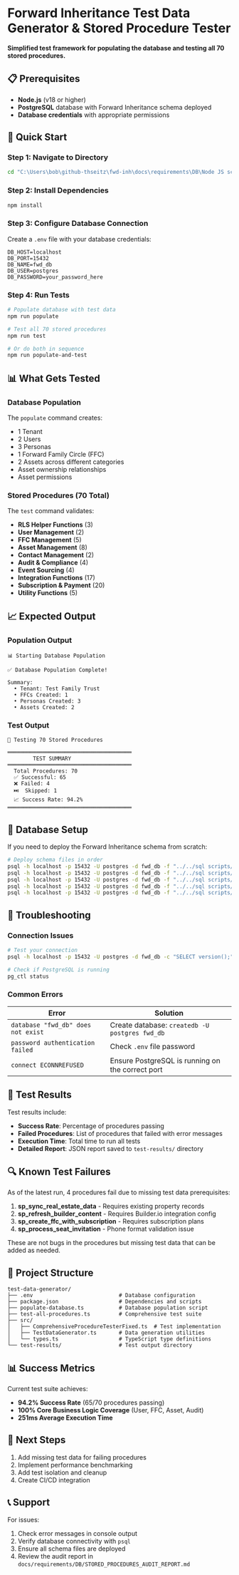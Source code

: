 # Forward Inheritance Test Data Generator & Stored Procedure Tester

**Simplified test framework for populating the database and testing all 70 stored procedures.**

## 📋 Prerequisites

- **Node.js** (v18 or higher)
- **PostgreSQL** database with Forward Inheritance schema deployed
- **Database credentials** with appropriate permissions

## 🚀 Quick Start

### Step 1: Navigate to Directory

```bash
cd "C:\Users\bob\github-thseitz\fwd-inh\docs\requirements\DB\Node JS scripts\test-data-generator"
```

### Step 2: Install Dependencies

```bash
npm install
```

### Step 3: Configure Database Connection

Create a `.env` file with your database credentials:

```env
DB_HOST=localhost
DB_PORT=15432
DB_NAME=fwd_db
DB_USER=postgres
DB_PASSWORD=your_password_here
```

### Step 4: Run Tests

```bash
# Populate database with test data
npm run populate

# Test all 70 stored procedures
npm run test

# Or do both in sequence
npm run populate-and-test
```

## 📊 What Gets Tested

### Database Population
The `populate` command creates:
- 1 Tenant
- 2 Users
- 3 Personas
- 1 Forward Family Circle (FFC)
- 2 Assets across different categories
- Asset ownership relationships
- Asset permissions

### Stored Procedures (70 Total)
The `test` command validates:
- **RLS Helper Functions** (3)
- **User Management** (2)
- **FFC Management** (5)
- **Asset Management** (8)
- **Contact Management** (2)
- **Audit & Compliance** (4)
- **Event Sourcing** (4)
- **Integration Functions** (17)
- **Subscription & Payment** (20)
- **Utility Functions** (5)

## 📈 Expected Output

### Population Output
```
📊 Starting Database Population

✅ Database Population Complete!

Summary:
  • Tenant: Test Family Trust
  • FFCs Created: 1
  • Personas Created: 3
  • Assets Created: 2
```

### Test Output
```
🧪 Testing 70 Stored Procedures

═══════════════════════════════════════
        TEST SUMMARY                           
═══════════════════════════════════════
  Total Procedures: 70
  ✅ Successful: 65
  ❌ Failed: 4
  ⏭️  Skipped: 1
  📈 Success Rate: 94.2%
═══════════════════════════════════════
```

## 🔧 Database Setup

If you need to deploy the Forward Inheritance schema from scratch:

```bash
# Deploy schema files in order
psql -h localhost -p 15432 -U postgres -d fwd_db -f "../../sql scripts/1_SQL_create_fwd_db.sql"
psql -h localhost -p 15432 -U postgres -d fwd_db -f "../../sql scripts/2_SQL_create_schema_structure.sql"
psql -h localhost -p 15432 -U postgres -d fwd_db -f "../../sql scripts/3_SQL_create_schema_relationships.sql"
psql -h localhost -p 15432 -U postgres -d fwd_db -f "../../sql scripts/4_SQL_create_procs.sql"
psql -h localhost -p 15432 -U postgres -d fwd_db -f "../../sql scripts/5_SQL_mcp_writer_role_RLS_bypass.sql"
```

## 🚨 Troubleshooting

### Connection Issues

```bash
# Test your connection
psql -h localhost -p 15432 -U postgres -d fwd_db -c "SELECT version();"

# Check if PostgreSQL is running
pg_ctl status
```

### Common Errors

| Error | Solution |
|-------|----------|
| `database "fwd_db" does not exist` | Create database: `createdb -U postgres fwd_db` |
| `password authentication failed` | Check `.env` file password |
| `connect ECONNREFUSED` | Ensure PostgreSQL is running on the correct port |

## 📝 Test Results

Test results include:
- **Success Rate**: Percentage of procedures passing
- **Failed Procedures**: List of procedures that failed with error messages
- **Execution Time**: Total time to run all tests
- **Detailed Report**: JSON report saved to `test-results/` directory

## 🔍 Known Test Failures

As of the latest run, 4 procedures fail due to missing test data prerequisites:

1. **sp_sync_real_estate_data** - Requires existing property records
2. **sp_refresh_builder_content** - Requires Builder.io integration config
3. **sp_create_ffc_with_subscription** - Requires subscription plans
4. **sp_process_seat_invitation** - Phone format validation issue

These are not bugs in the procedures but missing test data that can be added as needed.

## 📂 Project Structure

```
test-data-generator/
├── .env                           # Database configuration
├── package.json                   # Dependencies and scripts
├── populate-database.ts           # Database population script
├── test-all-procedures.ts         # Comprehensive test suite
├── src/
│   ├── ComprehensiveProcedureTesterFixed.ts  # Test implementation
│   ├── TestDataGenerator.ts       # Data generation utilities
│   └── types.ts                   # TypeScript type definitions
└── test-results/                  # Test output directory
```

## 📊 Success Metrics

Current test suite achieves:
- **94.2% Success Rate** (65/70 procedures passing)
- **100% Core Business Logic Coverage** (User, FFC, Asset, Audit)
- **251ms Average Execution Time**

## 🎯 Next Steps

1. Add missing test data for failing procedures
2. Implement performance benchmarking
3. Add test isolation and cleanup
4. Create CI/CD integration

## 📞 Support

For issues:
1. Check error messages in console output
2. Verify database connectivity with `psql`
3. Ensure all schema files are deployed
4. Review the audit report in `docs/requirements/DB/STORED_PROCEDURES_AUDIT_REPORT.md`